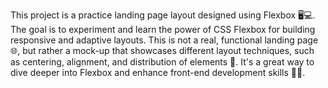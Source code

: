 This project is a practice landing page layout designed using Flexbox 🖥️💻. The goal is to experiment and learn the power of CSS Flexbox for building responsive and adaptive layouts. This is not a real, functional landing page 🌐, but rather a mock-up that showcases different layout techniques, such as centering, alignment, and distribution of elements 🎨. It's a great way to dive deeper into Flexbox and enhance front-end development skills 💪✨.
